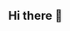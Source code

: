 ## Hi there 👋

<ing src= "[https://github.com/YuliaPolohina/YuliaPolohina/blob/main/кролики-песочница-гифки-милота-679726.gif](https://github.com/YuliaPolohina/YuliaPolohina/blob/main/кролики-песочница-гифки-милота-679726.gif)" alt= "The Unlimited" width="600">
